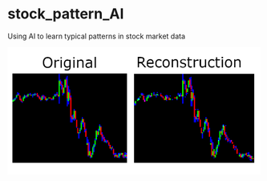 # stock_pattern_AI
Using AI to learn typical patterns in stock market data

![alt text](https://github.com/samuel-renaud/stock_pattern_AI/blob/main/trader.png?raw=true)